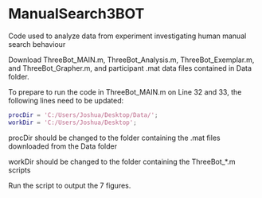 # ManualSearch3BOT
Code used to analyze data from experiment investigating human manual search behaviour

Download ThreeBot_MAIN.m, ThreeBot_Analysis.m, ThreeBot_Exemplar.m, and ThreeBot_Grapher.m, and participant .mat data files contained in Data folder.

To prepare to run the code in ThreeBot_MAIN.m on Line 32 and 33, the following lines need to be updated:

```matlab
procDir = 'C:/Users/Joshua/Desktop/Data/';
workDir = 'C:/Users/Joshua/Desktop';
```
procDir should be changed to the folder containing the .mat files downloaded from the Data folder

workDir should be changed to the folder containing the ThreeBot_\*.m scripts

Run the script to output the 7 figures.

